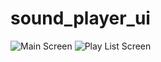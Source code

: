 # sound_player_ui
![Main Screen](https://user-images.githubusercontent.com/50517157/71445954-5a9f4900-2740-11ea-9bc4-9f307f720e3b.png)
![Play List Screen](https://user-images.githubusercontent.com/50517157/71445960-67bc3800-2740-11ea-8f12-7eb33178b3e5.png)

